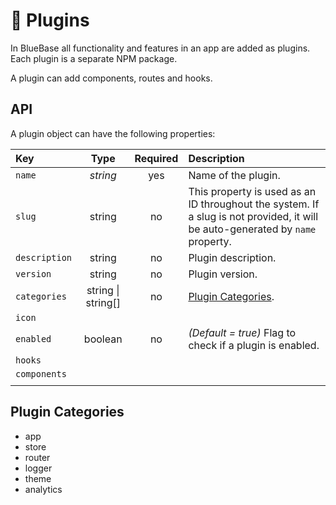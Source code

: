 # 🔌 Plugins

In BlueBase all functionality and features in an app are added as plugins. Each plugin is a separate NPM package.

A plugin can add components, routes and hooks.

## API

A plugin object can have the following properties:

| Key | Type | Required | Description |
| :--- | :---: | :---: | :--- |
| `name` | _string_ | yes | Name of the plugin. |
| `slug` | string | no | This property is used as an ID throughout the system. If a slug is not provided, it will be auto-generated by `name` property. |
| `description` | string | no | Plugin description. |
| `version` | string | no | Plugin version. |
| `categories` | string \| string\[\] | no | [Plugin Categories](plugins.md#plugin-categories). |
| `icon` |  |  |  |
| `enabled` | boolean | no | _\(Default = true\)_ Flag to check if a plugin is enabled. |
| `hooks` |  |  |  |
| `components` |  |  |  |
|  |  |  |  |

## Plugin Categories

* app
* store
* router
* logger
* theme
* analytics

